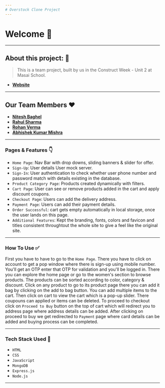 ```yaml
---
# Overstock Clone Project
---
```


# Welcome 👋

---

## About this project: 🙌
> This is a team project, built by us in the Construct Week - Unit 2 at Masai School.
- **[Website](https://overstock.netlify.app/)**

---

## Our Team Members ❤️

- **[Nitesh Baghel](https://github.com/nitesh172)**
- **[Rahul Sharma](https://github.com/rahulkumarmbd)**
- **[Rohan Verma](https://github.com/Rohanverma4)**
- **[Abhishek Kumar Mishra](https://github.com/abhimis12)**

---

### Pages & Features 👇

- `Home Page`: Nav Bar with drop downs, sliding banners & slider for offer.
- `Sign-Up`: User details User mock server.
- `Sign-In`: User authentication to check whether user phone number and password match with details existing in the database.
- `Product Category Page`: Products created dynamically with filters.
- `Cart Page`: User can see or remove products added in the cart and apply discount coupons.
- `Checkout Page`: Users can add the delivery address.
- `Payment Page`: Users can add their payment details.
- `Order Successful`: cart gets empty automatically in local storage, once the user lands on this page.
- `Additional Features`: Kept the branding, fonts, colors and favicon and titles consistent throughtout the whole site to give a feel like the original site.

---

### How To Use ✅

First you have to have to go to the `Home Page`. There you have to click on account to get a pop window where there is sign-up using mobile number. You'll get an OTP enter that OTP for validation and you'll be logged in. There you can explore the home page or go to the women's section to browse products. The products can be sorted according to color,  category & discount. Click on any product to go to its product page there you can add it bag by clicking on the add to bag button. You can add multiple items to the cart. Then click on cart to view the cart which is a pop-up slider. There coupouns can applied or items can be deleted. To proceed to checkout click on `Proceed to Buy` button on the top of cart which will redirect you to address page where address details can be added. After clicking on proceed to buy we get redirected to `Payment` page where card details can be added and buying process can be completed.

---

### Tech Stack Used 🔧
- `HTML`
- `CSS`
- `JavaScript`
- `MongoDB`
- `Express.js`
- `Node.js`

---
